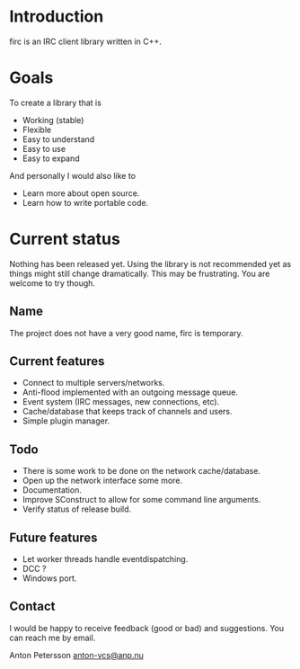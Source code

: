 # Introduction
firc is an IRC client library written in C\+\+.

# Goals
To create a library that is
- Working (stable)
- Flexible
- Easy to understand
- Easy to use
- Easy to expand

And personally I would also like to
- Learn more about open source.
- Learn how to write portable code.

# Current status
Nothing has been released yet.
Using the library is not recommended yet as things might still
change dramatically. This may be frustrating. You are welcome
to try though.

## Name
The project does not have a very good name, firc is temporary.

## Current features
- Connect to multiple servers/networks.
- Anti-flood implemented with an outgoing message queue.
- Event system (IRC messages, new connections, etc).
- Cache/database that keeps track of channels and users.
- Simple plugin manager.

## Todo
- There is some work to be done on the network cache/database.
- Open up the network interface some more.
- Documentation.
- Improve SConstruct to allow for some command line arguments.
- Verify status of release build.

## Future features
- Let worker threads handle eventdispatching.
- DCC ?
- Windows port.

## Contact
I would be happy to receive feedback (good or bad) and
suggestions. You can reach me by email.

Anton Petersson <anton-vcs@anp.nu>

